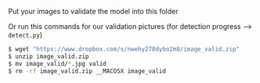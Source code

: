 Put your images to validate the model into this folder 

Or run this commands for our validation pictures (for detection progress --> `detect.py`)
```bash
$ wget "https://www.dropbox.com/s/nwehy278dybo2m8/image_valid.zip"
$ unzip image_valid.zip
$ mv image_valid/*.jpg valid
$ rm -rf image_valid.zip __MACOSX image_valid
```